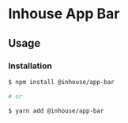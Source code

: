 # Inhouse App Bar

## Usage

### Installation

```bash
$ npm install @inhouse/app-bar

# or

$ yarn add @inhouse/app-bar
```

